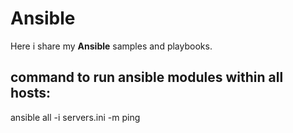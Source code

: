 # Ansible

Here i share my **Ansible** samples and playbooks.

## command to run ansible modules within all hosts:

ansible all -i servers.ini -m ping
